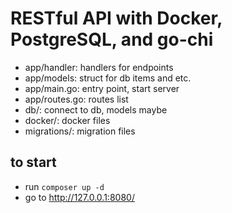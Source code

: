 # RESTful API with Docker, PostgreSQL, and go-chi

- app/handler: handlers for endpoints
- app/models: struct for db items and etc.
- app/main.go: entry point, start server
- app/routes.go: routes list
- db/: connect to db, models maybe
- docker/: docker files
- migrations/: migration files

## to start

- run `composer up -d`
- go to http://127.0.0.1:8080/